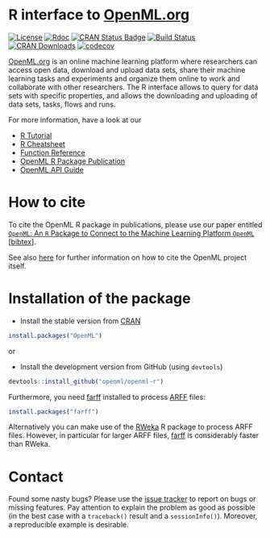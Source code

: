 # R interface to [OpenML.org](http://www.openml.org/) 

[![License](https://img.shields.io/badge/License-BSD%203--Clause-blue.svg)](https://opensource.org/licenses/BSD-3-Clause)
[![Rdoc](http://www.rdocumentation.org/badges/version/OpenML)](http://www.rdocumentation.org/packages/OpenML)
[![CRAN Status Badge](http://www.r-pkg.org/badges/version/OpenML)](http://cran.r-project.org/web/packages/OpenML)
[![Build Status](https://travis-ci.org/openml/openml-r.svg?branch=master)](https://travis-ci.org/openml/openml-r)
[![CRAN Downloads](http://cranlogs.r-pkg.org/badges/OpenML)](http://cran.rstudio.com/web/packages/OpenML/index.html)
[![codecov](https://codecov.io/gh/openml/openml-r/branch/master/graph/badge.svg)](https://codecov.io/gh/openml/openml-r)

[OpenML.org](http://www.openml.org/frontend/page/home) is an online machine learning platform where researchers can access open data, download and upload data sets, share their machine learning tasks and experiments and organize them online to work and collaborate with other researchers. 
The R interface allows to query for data sets with specific properties, and allows the downloading and uploading of data sets, tasks, flows and runs.

For more information, have a look at our
- [R Tutorial](https://openml.github.io/openml-r/articles/OpenML.html) 
- [R Cheatsheet](https://github.com/openml/openml-r/blob/master/vignettes/openml-cheatsheet.pdf)
- [Function Reference](https://openml.github.io/openml-r/reference)
- [OpenML R Package Publication](http://dx.doi.org/10.1007/s00180-017-0742-2)
- [OpenML API Guide](https://www.openml.org/guide/api)

# How to cite

To cite the OpenML R package in publications, please use our paper entitled [`OpenML`: An `R` Package to Connect to the Machine Learning Platform `OpenML`](http://dx.doi.org/10.1007/s00180-017-0742-2) [[bibtex](https://citation-needed.springer.com/v2/references/10.1007/s00180-017-0742-2?format=bibtex&flavour=citation)].

See also [here](https://www.openml.org/cite) for further information on how to cite the OpenML project itself.

# Installation of the package

- Install the stable version from [CRAN](https://cran.r-project.org/web/packages/OpenML/index.html)
```r
install.packages("OpenML")
```
or

- Install the development version from GitHub (using `devtools`)
```r
devtools::install_github("openml/openml-r")
```

Furthermore, you need [farff](https://github.com/mlr-org/farff) installed to process [ARFF](http://www.cs.waikato.ac.nz/ml/weka/arff.html) files:
```r
install.packages("farff")
```
Alternatively you can make use of the [RWeka](https://cran.r-project.org/web/packages/RWeka/index.html) R package to process ARFF files. However, in particular for larger ARFF files, [farff](https://github.com/mlr-org/farff) is considerably faster than RWeka.

# Contact

Found some nasty bugs? Please use the [issue tracker](https://github.com/openml/openml-r/issues) to report on bugs or missing features. Pay attention to explain the problem as good as possible (in the best case with a `traceback()` result and a `sessionInfo()`). Moreover, a reproducible example is desirable.
